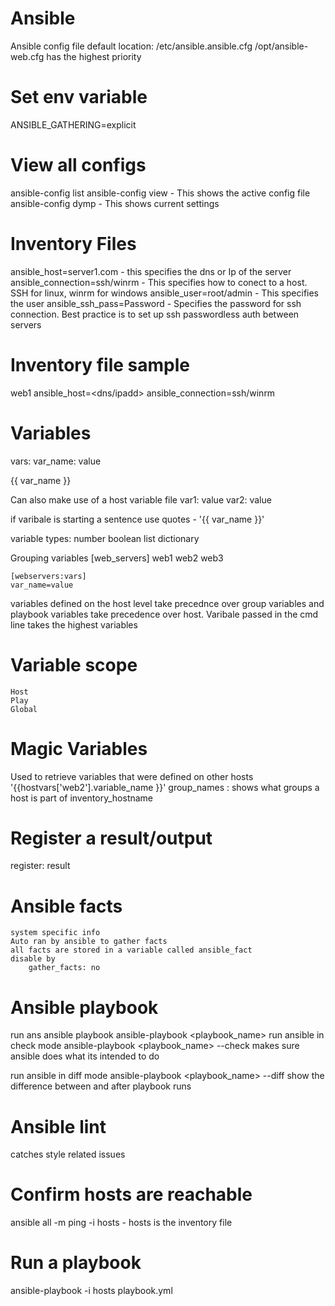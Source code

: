 # Ansible
Ansible config file default location: /etc/ansible.ansible.cfg
/opt/ansible-web.cfg has the highest priority

# Set env variable
ANSIBLE_GATHERING=explicit

# View all configs
ansible-config list
ansible-config view - This shows the active config file
ansible-config dymp - This shows current settings

# Inventory Files
ansible_host=server1.com - this specifies the dns or Ip of the server
ansible_connection=ssh/winrm - This specifies how to conect to a host. SSH for linux, winrm for windows
ansible_user=root/admin -  This specifies the user
ansible_ssh_pass=Password - Specifies the password for ssh connection. Best practice is to set up ssh passwordless auth between servers

# Inventory file sample
web1 ansible_host=<dns/ipadd> ansible_connection=ssh/winrm 

# Variables
vars:
    var_name: value

{{ var_name }}

Can also make use of a host variable file
var1: value
var2: value

if varibale is starting a sentence use quotes - '{{ var_name }}'

variable types:
    number
    boolean
    list
    dictionary

Grouping variables
    [web_servers]
    web1
    web2
    web3

    [webservers:vars]
    var_name=value
variables defined on the host level take precednce over group variables and playbook variables take precedence over host. Varibale passed in the cmd line takes the highest variables

# Variable scope
    Host
    Play
    Global

# Magic Variables
 Used to retrieve variables that were defined on other hosts
    '{{hostvars['web2'].variable_name }}'
 group_names : shows what groups a host is part of 
 inventory_hostname

# Register a result/output
register: result

# Ansible facts
    system specific info
    Auto ran by ansible to gather facts
    all facts are stored in a variable called ansible_fact
    disable by
        gather_facts: no

# Ansible playbook
run ans ansible playbook
ansible-playbook <playbook_name>
run ansible in check mode
    ansible-playbook <playbook_name> --check
    makes sure ansible does what its intended to do

run ansible in diff mode
    ansible-playbook <playbook_name> --diff
    show the difference between and after playbook runs

# Ansible lint
catches style related issues

# Confirm hosts are reachable
ansible all -m ping -i hosts - hosts is the inventory file

# Run a playbook
ansible-playbook -i hosts playbook.yml
